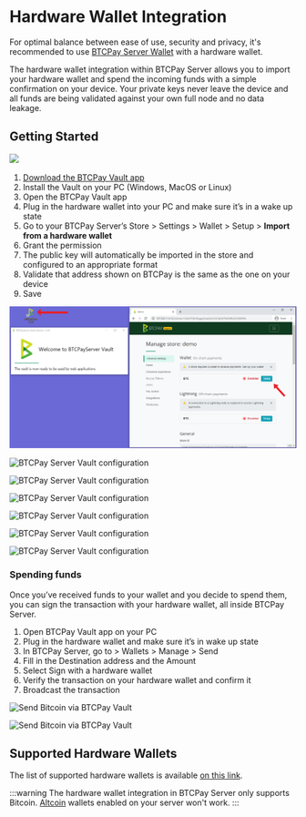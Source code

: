 # Hardware Wallet Integration

For optimal balance between ease of use, security and privacy, it's recommended to use [BTCPay Server Wallet](Wallet.md) with a hardware wallet.

The hardware wallet integration within BTCPay Server allows you to import your hardware wallet and spend the incoming funds with a simple confirmation on your device. Your private keys never leave the device and all funds are being validated against your own full node and no data leakage.

## Getting Started

[![](https://img.youtube.com/vi/hh_cm8MKl2g/mqdefault.jpg)](https://www.youtube.com/watch?v=hh_cm8MKl2g)

1. [Download the BTCPay Vault app](https://github.com/btcpayserver/BTCPayServer.Vault/releases)
2. Install the Vault on your PC (Windows, MacOS or Linux)
3. Open the BTCPay Vault app
4. Plug in the hardware wallet into your PC and make sure it’s in a wake up state
5. Go to your BTCPay Server’s Store > Settings > Wallet > Setup > **Import from a hardware wallet**
6. Grant the permission
7. The public key will automatically be imported in the store and configured to an appropriate format
8. Validate that address shown on BTCPay is the same as the one on your device
9. Save

![BTCPay Server Vault configuration](./img/BTCPayVaultStoreSetup1.png "BTCPay Server Vault configuration")

![BTCPay Server Vault configuration](./img/BTCPayVaultStoreSetup2.png "BTCPay Server Vault configuration")

![BTCPay Server Vault configuration](./img/BTCPayVaultStoreSetup3.png "BTCPay Server Vault configuration")

![BTCPay Server Vault configuration](./img/BTCPayVaultStoreSetup4.png "BTCPay Server Vault configuration")

![BTCPay Server Vault configuration](./img/BTCPayVaultStoreSetup5.png "BTCPay Server Vault configuration")

![BTCPay Server Vault configuration](./img/BTCPayVaultStoreSetup6.png "BTCPay Server Vault configuration")

![BTCPay Server Vault configuration](./img/BTCPayVaultStoreSetup7.png "BTCPay Server Vault configuration")

### Spending funds

Once you’ve received funds to your wallet and you decide to spend them, you can sign the transaction with your hardware wallet, all inside BTCPay Server.

1. Open BTCPay Vault app on your PC
2. Plug in the hardware wallet and make sure it’s in wake up state
3. In BTCPay Server, go to > Wallets > Manage > Send
4. Fill in the Destination address and the Amount
5. Select Sign with a hardware wallet
6. Verify the transaction on your hardware wallet and confirm it
7. Broadcast the transaction

![Send Bitcoin via BTCPay Vault](./img/BTCPayVaultWalletSend1.png "Send Bitcoin via BTCPay Vault")

![Send Bitcoin via BTCPay Vault](./img/BTCPayVaultWalletSend2.png "Send Bitcoin via BTCPay Vault")

## Supported Hardware Wallets

The list of supported hardware wallets is available [on this link](https://github.com/bitcoin-core/HWI#device-support).

:::warning
The hardware wallet integration in BTCPay Server only supports Bitcoin. [Altcoin](Altcoins.md) wallets enabled on your server won't work.
:::
